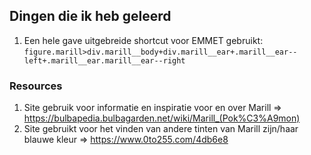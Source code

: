 ## Dingen die ik heb geleerd

1. Een hele gave uitgebreide shortcut voor EMMET gebruikt: <code>figure.marill>div.marill__body+div.marill__ear+.marill__ear--left+.marill__ear.marill__ear--right</code>


### Resources
1. Site gebruik voor informatie en inspiratie voor en over Marill => https://bulbapedia.bulbagarden.net/wiki/Marill_(Pok%C3%A9mon) 
2. Site gebruikt voor het vinden van andere tinten van Marill zijn/haar blauwe kleur => https://www.0to255.com/4db6e8 
